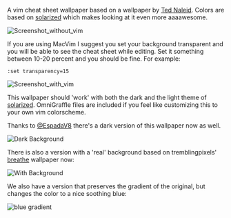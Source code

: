 A vim cheat sheet wallpaper based on a wallpaper by [Ted Naleid](http://naleid.com/blog/2010/10/04/vim-movement-shortcuts-wallpaper/). Colors are based on [solarized](https://github.com/altercation/solarized) which makes looking at it even more aaaawesome.

![Screenshot_without_vim](http://img850.imageshack.us/img850/7537/bildschirmfoto20110402ug.png)

If you are using MacVim I suggest you set your background transparent and you will be able to see the cheat sheet
while editing. Set it something between 10-20 percent and you
should be fine. For example:

    :set transparency=15

![Screenshot_with_vim](http://img860.imageshack.us/img860/5792/bildschirmfoto20110402u.png)

This wallpaper should 'work' with both the dark and the light theme of [solarized](https://github.com/altercation/solarized). OmniGraffle files are included if you feel like customizing this to your own vim colorscheme. 

Thanks to [@EspadaV8](https://github.com/Espadav8 "@EspadaV8") there's a dark version of this wallpaper now as well.

![Dark Background](http://img193.imageshack.us/img193/9562/darkbackground.png)

There is also a version with a 'real' background based on tremblingpixels'
[breathe](http://browse.deviantart.com/customization/wallpaper/?q=breathe#/d4cae4w) wallpaper now:

![With Background](http://img193.imageshack.us/img193/3756/vimwallpaperbackground.png)

We also have a version that preserves the gradient of the original, but changes the color to a nice soothing blue:

![blue gradient](http://i.imgur.com/fiAp9.png)
